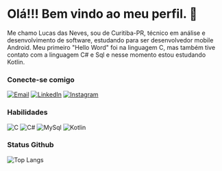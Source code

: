 # Olá!!! Bem vindo ao meu perfil. 👋 
    
Me chamo Lucas das Neves, sou de Curitiba-PR, técnico em análise e desenvolvimento de software, estudando para ser desenvolvedor mobile Android. Meu primeiro "Hello Word" foi na linguagem C, mas também tive contato com a linguagem C# e Sql e nesse momento estou estudando Kotlin.

### Conecte-se comigo
[![Email](https://img.shields.io/badge/-Email-313131?style=for-the-badge&logo=gmail&logoColor=BA75FF)](lucasbordignon2011@hotmail.com)
[![LinkedIn](https://img.shields.io/badge/LinkedIn-313131?style=for-the-badge&logo=linkedin&logoColor=BA75FF)](https://www.linkedin.com/in/lucas-neves-277a5326a/)
[![Instagram](https://img.shields.io/badge/Instagram-313131?style=for-the-badge&logo=instagram&logoColor=BA75FF)](https://www.instagram.com/Lukasnevess_/)

### Habilidades

![C](https://img.shields.io/badge/C-313131?style=for-the-badge&logo=c&logoColor=BA75FF)
![C#](https://img.shields.io/badge/C%23-313131?style=for-the-badge&logo=c-sharp&logoColor=BA75FF)
![MySql](https://img.shields.io/badge/MySql-313131?style=for-the-badge&logo=mysql&logoColor=BA75FF)
![Kotlin](https://img.shields.io/badge/Kotlin-313131?style=for-the-badge&logo=Kotlin&logoColor=BA75FF)

### Status Github

![Top Langs](https://github-readme-stats-git-masterrstaa-rickstaa.vercel.app/api/top-langs/?username=LuckBor&bg_color=313131&border_color=BA75FF&title_color=A884FF&text_color=fffffc)